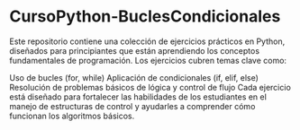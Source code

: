 # CursoPython-BuclesCondicionales
Este repositorio contiene una colección de ejercicios prácticos en Python, diseñados para principiantes que están aprendiendo los conceptos fundamentales de programación. Los ejercicios cubren temas clave como:

Uso de bucles (for, while)
Aplicación de condicionales (if, elif, else)
Resolución de problemas básicos de lógica y control de flujo
Cada ejercicio está diseñado para fortalecer las habilidades de los estudiantes en el manejo de estructuras de control y ayudarles a comprender cómo funcionan los algoritmos básicos.

